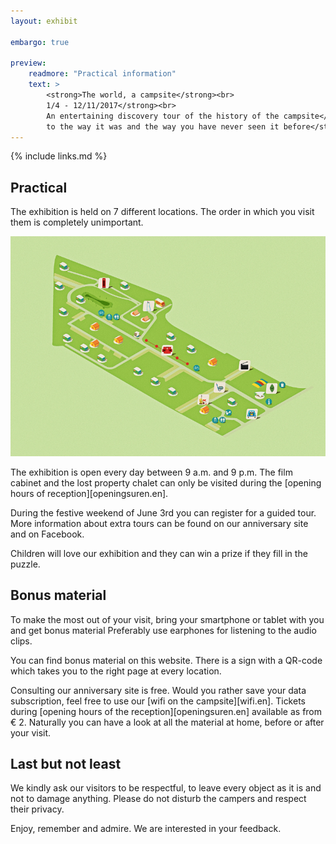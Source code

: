 ```yaml
---
layout: exhibit

embargo: true

preview: 
    readmore: "Practical information"
    text: >
        <strong>The world, a campsite</strong><br>
        1/4 - 12/11/2017</strong><br>
        An entertaining discovery tour of the history of the campsite</strong><br>
        to the way it was and the way you have never seen it before</strong><br>
---
```


{% include links.md %}


## Practical

The exhibition is held on 7 different locations. The order in which you visit them is completely unimportant. 

![Plan van de locaties](../../img/programma/tentoonstelling-en.jpg)

The exhibition is open every day between 9 a.m. and 9 p.m. The film cabinet and the lost property chalet can only be visited during the [opening hours of reception][openingsuren.en].

During the festive weekend of June 3rd you can register for a guided tour. More information about extra tours can be found on our anniversary site and on Facebook.

Children will love our exhibition and they can win a prize if they fill in the puzzle.


## Bonus material

To make the most out of your visit, bring your smartphone or tablet with you and get bonus material
Preferably use earphones for listening to the audio clips.

You can find bonus material on this website. There is a sign with a QR-code which takes you to the right page at every location.

Consulting our anniversary site is free. Would you rather save your data subscription, feel free to use our  [wifi on the campsite][wifi.en]. Tickets during [opening hours of the reception][openingsuren.en] available as from € 2.
Naturally you can have a look at all the material at home, before or after your visit.


## Last but not least

We kindly ask our visitors to be respectful, to leave every object as it is and not to damage anything. Please do not disturb the campers and respect their privacy.

Enjoy, remember and admire. We are interested in your feedback.
